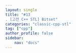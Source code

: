 ```yaml
---
layout: single
title: "#13
. [고전 C++ STL] Bitset"
categories: "classic-cpp-stl"
tag: ["cpp"]
author_profile: false
sidebar: 
    nav: "docs"
---
```

